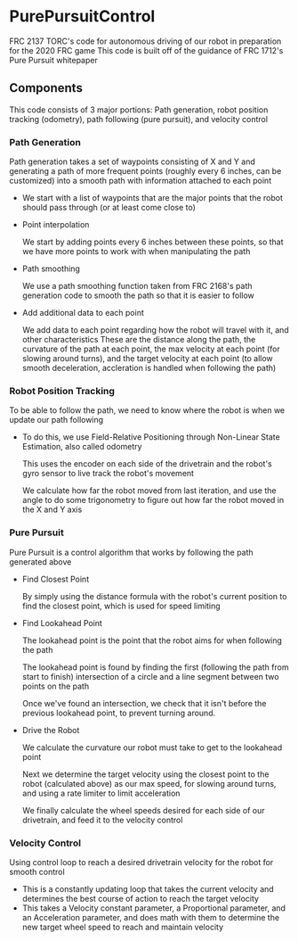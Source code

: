 # PurePursuitControl
FRC 2137 TORC's code for autonomous driving of our robot in preparation for the 2020 FRC game
This code is built off of the guidance of FRC 1712's Pure Pursuit whitepaper
## Components
This code consists of 3 major portions: Path generation, robot position tracking (odometry), path following (pure pursuit), and velocity control
### Path Generation
Path generation takes a set of waypoints consisting of X and Y and generating a path of more frequent points (roughly every 6 inches, can be customized) into a smooth path with information attached to each point
* We start with a list of waypoints that are the major points that the robot should pass through (or at least come close to)
* Point interpolation

    We start by adding points every 6 inches between these points, so that we have more points to work with when manipulating the path
* Path smoothing

    We use a path smoothing function taken from FRC 2168's path generation code to smooth the path so that it is easier to follow
* Add additional data to each point

    We add data to each point regarding how the robot will travel with it, and other characteristics
These are the distance along the path, the curvature of the path at each point, the max velocity at each point (for slowing around turns), and the target velocity at each point (to allow smooth deceleration, accleration is handled when following the path)
### Robot Position Tracking
To be able to follow the path, we need to know where the robot is when we update our path following
* To do this, we use Field-Relative Positioning through Non-Linear State Estimation, also called odometry

    This uses the encoder on each side of the drivetrain and the robot's gyro sensor to live track the robot's movement

    We calculate how far the robot moved from last iteration, and use the angle to do some trigonometry to figure out how far the robot moved in the X and Y axis
### Pure Pursuit
Pure Pursuit is a control algorithm that works by following the path generated above
* Find Closest Point

    By simply using the distance formula with the robot's current position to find the closest point, which is used for speed limiting
    
* Find Lookahead Point

    The lookahead point is the point that the robot aims for when following the path
    
    The lookahead point is found by finding the first (following the path from start to finish) intersection of a circle and a line segment between two points on the path
    
    Once we've found an intersection, we check that it isn't before the previous lookahead point, to prevent turning around.
    
* Drive the Robot

    We calculate the curvature our robot must take to get to the lookahead point
    
    Next we determine the target velocity using the closest point to the robot (calculated above) as our max speed, for slowing around turns, and using a rate limiter to limit acceleration
    
    We finally calculate the wheel speeds desired for each side of our drivetrain, and feed it to the velocity control
    
### Velocity Control
Using control loop to reach a desired drivetrain velocity for the robot for smooth control
* This is a constantly updating loop that takes the current velocity and determines the best course of action to reach the target velocity
* This takes a Velocity constant parameter, a Proportional parameter, and an Acceleration parameter, and does math with them to determine the new target wheel speed to reach and maintain velocity
